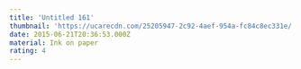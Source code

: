 ```yaml
---
title: 'Untitled 161'
thumbnail: 'https://ucarecdn.com/25205947-2c92-4aef-954a-fc84c8ec331e/'
date: 2015-06-21T20:36:53.000Z
material: Ink on paper
rating: 4
---
```

